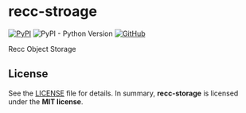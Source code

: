 # recc-stroage

[![PyPI](https://img.shields.io/pypi/v/recc-storage?style=flat-square)](https://pypi.org/project/recc-storage/)
![PyPI - Python Version](https://img.shields.io/pypi/pyversions/recc-storage?style=flat-square)
[![GitHub](https://img.shields.io/github/license/bogonets/recc-storage?style=flat-square)](https://github.com/bogonets/recc-storage)

Recc Object Storage

## License

See the [LICENSE](./LICENSE) file for details. In summary,
**recc-storage** is licensed under the **MIT license**.
